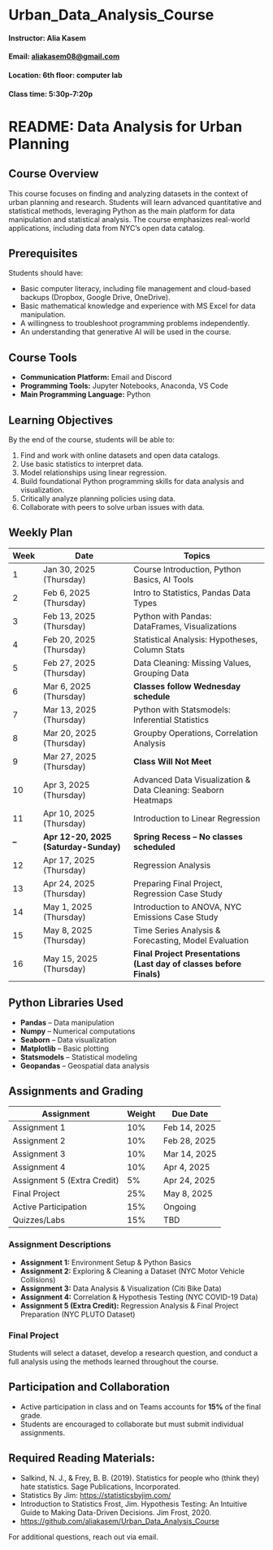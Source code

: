 # Urban_Data_Analysis_Course
#### Instructor: Alia Kasem
#### Email: aliakasem08@gmail.com
#### Location: 6th floor: computer lab
#### Class time:  5:30p-7:20p 

# README: Data Analysis for Urban Planning

## Course Overview
This course focuses on finding and analyzing datasets in the context of urban planning and research. Students will learn advanced quantitative and statistical methods, leveraging Python as the main platform for data manipulation and statistical analysis. The course emphasizes real-world applications, including data from NYC’s open data catalog.

## Prerequisites
Students should have:
- Basic computer literacy, including file management and cloud-based backups (Dropbox, Google Drive, OneDrive).
- Basic mathematical knowledge and experience with MS Excel for data manipulation.
- A willingness to troubleshoot programming problems independently.
- An understanding that generative AI will be used in the course.

## Course Tools
- **Communication Platform:** Email and Discord 
- **Programming Tools:** Jupyter Notebooks, Anaconda, VS Code
- **Main Programming Language:** Python

## Learning Objectives
By the end of the course, students will be able to:
1. Find and work with online datasets and open data catalogs.
2. Use basic statistics to interpret data.
3. Model relationships using linear regression.
4. Build foundational Python programming skills for data analysis and visualization.
5. Critically analyze planning policies using data.
6. Collaborate with peers to solve urban issues with data.

## Weekly Plan

| Week | Date       | Topics |
|------|------------|--------------------------------------------------------|
| 1    | Jan 30, 2025 (Thursday) | Course Introduction, Python Basics, AI Tools |
| 2    | Feb 6, 2025 (Thursday)  | Intro to Statistics, Pandas Data Types |
| 3    | Feb 13, 2025 (Thursday) | Python with Pandas: DataFrames, Visualizations |
| 4    | Feb 20, 2025 (Thursday) | Statistical Analysis: Hypotheses, Column Stats |
| 5    | Feb 27, 2025 (Thursday) | Data Cleaning: Missing Values, Grouping Data |
| 6    | Mar 6, 2025 (Thursday)  | **Classes follow Wednesday schedule** |
| 7    | Mar 13, 2025 (Thursday) | Python with Statsmodels: Inferential Statistics |
| 8    | Mar 20, 2025 (Thursday) | Groupby Operations, Correlation Analysis |
| 9    | Mar 27, 2025 (Thursday) | **Class Will Not Meet** |
| 10   | Apr 3, 2025 (Thursday)  | Advanced Data Visualization & Data Cleaning: Seaborn Heatmaps |
| 11   | Apr 10, 2025 (Thursday) | Introduction to Linear Regression |
| **–** | **Apr 12-20, 2025 (Saturday-Sunday)** | **Spring Recess – No classes scheduled** |
| 12   | Apr 17, 2025 (Thursday) | Regression Analysis |
| 13   | Apr 24, 2025 (Thursday) | Preparing Final Project, Regression Case Study |
| 14   | May 1, 2025 (Thursday)  | Introduction to ANOVA, NYC Emissions Case Study |
| 15   | May 8, 2025 (Thursday)  | Time Series Analysis & Forecasting, Model Evaluation |
| 16   | May 15, 2025 (Thursday) | **Final Project Presentations (Last day of classes before Finals)** |


## Python Libraries Used
- **Pandas** – Data manipulation
- **Numpy** – Numerical computations
- **Seaborn** – Data visualization
- **Matplotlib** – Basic plotting
- **Statsmodels** – Statistical modeling
- **Geopandas** – Geospatial data analysis

## Assignments and Grading
| Assignment | Weight | Due Date |
|------------|--------|----------|
| Assignment 1 | 10% | Feb 14, 2025 |
| Assignment 2 | 10% | Feb 28, 2025 |
| Assignment 3 | 10% | Mar 14, 2025 |
| Assignment 4 | 10% | Apr 4, 2025 |
| Assignment 5 (Extra Credit) | 5% | Apr 24, 2025 |
| Final Project | 25% | May 8, 2025 |
| Active Participation | 15% | Ongoing |
| Quizzes/Labs  | 15% | TBD |
### Assignment Descriptions
- **Assignment 1:** Environment Setup & Python Basics
- **Assignment 2:** Exploring & Cleaning a Dataset (NYC Motor Vehicle Collisions)
- **Assignment 3:** Data Analysis & Visualization (Citi Bike Data)
- **Assignment 4:** Correlation & Hypothesis Testing (NYC COVID-19 Data)
- **Assignment 5 (Extra Credit):** Regression Analysis & Final Project Preparation (NYC PLUTO Dataset)

### Final Project
Students will select a dataset, develop a research question, and conduct a full analysis using the methods learned throughout the course.

## Participation and Collaboration
- Active participation in class and on Teams accounts for **15%** of the final grade.
- Students are encouraged to collaborate but must submit individual assignments.
## Required Reading Materials:
- Salkind, N. J., & Frey, B. B. (2019). Statistics for people who (think they) hate statistics. Sage Publications, Incorporated.
- Statistics By Jim: https://statisticsbyjim.com/
- Introduction to Statistics
Frost, Jim. Hypothesis Testing: An Intuitive Guide to Making Data-Driven Decisions. Jim Frost, 2020.
- https://github.com/aliakasem/Urban_Data_Analysis_Course

For additional questions, reach out via email.

